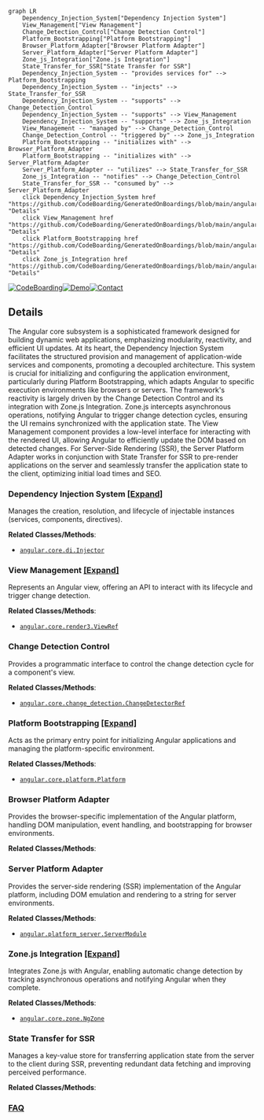 ```mermaid
graph LR
    Dependency_Injection_System["Dependency Injection System"]
    View_Management["View Management"]
    Change_Detection_Control["Change Detection Control"]
    Platform_Bootstrapping["Platform Bootstrapping"]
    Browser_Platform_Adapter["Browser Platform Adapter"]
    Server_Platform_Adapter["Server Platform Adapter"]
    Zone_js_Integration["Zone.js Integration"]
    State_Transfer_for_SSR["State Transfer for SSR"]
    Dependency_Injection_System -- "provides services for" --> Platform_Bootstrapping
    Dependency_Injection_System -- "injects" --> State_Transfer_for_SSR
    Dependency_Injection_System -- "supports" --> Change_Detection_Control
    Dependency_Injection_System -- "supports" --> View_Management
    Dependency_Injection_System -- "supports" --> Zone_js_Integration
    View_Management -- "managed by" --> Change_Detection_Control
    Change_Detection_Control -- "triggered by" --> Zone_js_Integration
    Platform_Bootstrapping -- "initializes with" --> Browser_Platform_Adapter
    Platform_Bootstrapping -- "initializes with" --> Server_Platform_Adapter
    Server_Platform_Adapter -- "utilizes" --> State_Transfer_for_SSR
    Zone_js_Integration -- "notifies" --> Change_Detection_Control
    State_Transfer_for_SSR -- "consumed by" --> Server_Platform_Adapter
    click Dependency_Injection_System href "https://github.com/CodeBoarding/GeneratedOnBoardings/blob/main/angular/Dependency_Injection_System.md" "Details"
    click View_Management href "https://github.com/CodeBoarding/GeneratedOnBoardings/blob/main/angular/View_Management.md" "Details"
    click Platform_Bootstrapping href "https://github.com/CodeBoarding/GeneratedOnBoardings/blob/main/angular/Platform_Bootstrapping.md" "Details"
    click Zone_js_Integration href "https://github.com/CodeBoarding/GeneratedOnBoardings/blob/main/angular/Zone_js_Integration.md" "Details"
```

[![CodeBoarding](https://img.shields.io/badge/Generated%20by-CodeBoarding-9cf?style=flat-square)](https://github.com/CodeBoarding/CodeBoarding)[![Demo](https://img.shields.io/badge/Try%20our-Demo-blue?style=flat-square)](https://www.codeboarding.org/demo)[![Contact](https://img.shields.io/badge/Contact%20us%20-%20contact@codeboarding.org-lightgrey?style=flat-square)](mailto:contact@codeboarding.org)

## Details

The Angular core subsystem is a sophisticated framework designed for building dynamic web applications, emphasizing modularity, reactivity, and efficient UI updates. At its heart, the Dependency Injection System facilitates the structured provision and management of application-wide services and components, promoting a decoupled architecture. This system is crucial for initializing and configuring the application environment, particularly during Platform Bootstrapping, which adapts Angular to specific execution environments like browsers or servers. The framework's reactivity is largely driven by the Change Detection Control and its integration with Zone.js Integration. Zone.js intercepts asynchronous operations, notifying Angular to trigger change detection cycles, ensuring the UI remains synchronized with the application state. The View Management component provides a low-level interface for interacting with the rendered UI, allowing Angular to efficiently update the DOM based on detected changes. For Server-Side Rendering (SSR), the Server Platform Adapter works in conjunction with State Transfer for SSR to pre-render applications on the server and seamlessly transfer the application state to the client, optimizing initial load times and SEO.

### Dependency Injection System [[Expand]](./Dependency_Injection_System.md)
Manages the creation, resolution, and lifecycle of injectable instances (services, components, directives).


**Related Classes/Methods**:

- <a href="https://github.com/angular/angular/blob/main/packages/core/src/di/injector.ts" target="_blank" rel="noopener noreferrer">`angular.core.di.Injector`</a>


### View Management [[Expand]](./View_Management.md)
Represents an Angular view, offering an API to interact with its lifecycle and trigger change detection.


**Related Classes/Methods**:

- <a href="https://github.com/angular/angular/blob/main/packages/core/src/render3/view_ref.ts" target="_blank" rel="noopener noreferrer">`angular.core.render3.ViewRef`</a>


### Change Detection Control
Provides a programmatic interface to control the change detection cycle for a component's view.


**Related Classes/Methods**:

- <a href="https://github.com/angular/angular/blob/main/packages/core/src/change_detection/change_detector_ref.ts" target="_blank" rel="noopener noreferrer">`angular.core.change_detection.ChangeDetectorRef`</a>


### Platform Bootstrapping [[Expand]](./Platform_Bootstrapping.md)
Acts as the primary entry point for initializing Angular applications and managing the platform-specific environment.


**Related Classes/Methods**:

- <a href="https://github.com/angular/angular/blob/main/packages/core/src/platform/platform.ts" target="_blank" rel="noopener noreferrer">`angular.core.platform.Platform`</a>


### Browser Platform Adapter
Provides the browser-specific implementation of the Angular platform, handling DOM manipulation, event handling, and bootstrapping for browser environments.


**Related Classes/Methods**:



### Server Platform Adapter
Provides the server-side rendering (SSR) implementation of the Angular platform, including DOM emulation and rendering to a string for server environments.


**Related Classes/Methods**:

- <a href="https://github.com/angular/angular/blob/main/packages/platform-server/src/server.ts" target="_blank" rel="noopener noreferrer">`angular.platform_server.ServerModule`</a>


### Zone.js Integration [[Expand]](./Zone_js_Integration.md)
Integrates Zone.js with Angular, enabling automatic change detection by tracking asynchronous operations and notifying Angular when they complete.


**Related Classes/Methods**:

- <a href="https://github.com/angular/angular/blob/main/packages/core/src/zone/ng_zone.ts" target="_blank" rel="noopener noreferrer">`angular.core.zone.NgZone`</a>


### State Transfer for SSR
Manages a key-value store for transferring application state from the server to the client during SSR, preventing redundant data fetching and improving perceived performance.


**Related Classes/Methods**:





### [FAQ](https://github.com/CodeBoarding/GeneratedOnBoardings/tree/main?tab=readme-ov-file#faq)